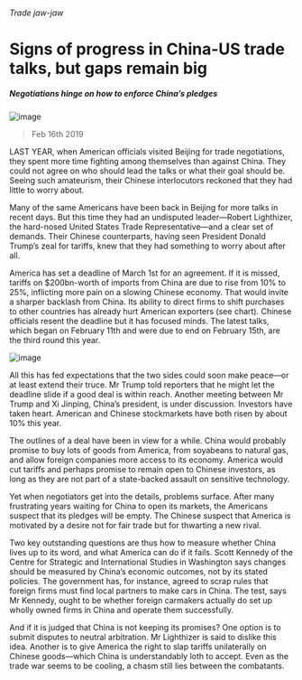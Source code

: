 ###### Trade jaw-jaw
# Signs of progress in China-US trade talks, but gaps remain big 
##### Negotiations hinge on how to enforce China’s pledges 
![image](images/20190216_fnp502.jpg) 
> Feb 16th 2019 
LAST YEAR, when American officials visited Beijing for trade negotiations, they spent more time fighting among themselves than against China. They could not agree on who should lead the talks or what their goal should be. Seeing such amateurism, their Chinese interlocutors reckoned that they had little to worry about. 
Many of the same Americans have been back in Beijing for more talks in recent days. But this time they had an undisputed leader—Robert Lighthizer, the hard-nosed United States Trade Representative—and a clear set of demands. Their Chinese counterparts, having seen President Donald Trump’s zeal for tariffs, knew that they had something to worry about after all. 
America has set a deadline of March 1st for an agreement. If it is missed, tariffs on $200bn-worth of imports from China are due to rise from 10% to 25%, inflicting more pain on a slowing Chinese economy. That would invite a sharper backlash from China. Its ability to direct firms to shift purchases to other countries has already hurt American exporters (see chart). Chinese officials resent the deadline but it has focused minds. The latest talks, which began on February 11th and were due to end on February 15th, are the third round this year. 
![image](images/20190216_fnc360.png) 
All this has fed expectations that the two sides could soon make peace—or at least extend their truce. Mr Trump told reporters that he might let the deadline slide if a good deal is within reach. Another meeting between Mr Trump and Xi Jinping, China’s president, is under discussion. Investors have taken heart. American and Chinese stockmarkets have both risen by about 10% this year. 
The outlines of a deal have been in view for a while. China would probably promise to buy lots of goods from America, from soyabeans to natural gas, and allow foreign companies more access to its economy. America would cut tariffs and perhaps promise to remain open to Chinese investors, as long as they are not part of a state-backed assault on sensitive technology. 
Yet when negotiators get into the details, problems surface. After many frustrating years waiting for China to open its markets, the Americans suspect that its pledges will be empty. The Chinese suspect that America is motivated by a desire not for fair trade but for thwarting a new rival. 
Two key outstanding questions are thus how to measure whether China lives up to its word, and what America can do if it fails. Scott Kennedy of the Centre for Strategic and International Studies in Washington says changes should be measured by China’s economic outcomes, not by its stated policies. The government has, for instance, agreed to scrap rules that foreign firms must find local partners to make cars in China. The test, says Mr Kennedy, ought to be whether foreign carmakers actually do set up wholly owned firms in China and operate them successfully. 
And if it is judged that China is not keeping its promises? One option is to submit disputes to neutral arbitration. Mr Lighthizer is said to dislike this idea. Another is to give America the right to slap tariffs unilaterally on Chinese goods—which China is understandably loth to accept. Even as the trade war seems to be cooling, a chasm still lies between the combatants. 

